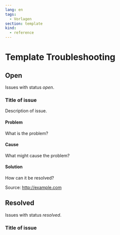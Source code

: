 ```yaml
---
lang: en
tags:
  - Vorlagen
section: template
kind:
  - reference
---
```


# Template Troubleshooting

## Open

Issues with status _open_.

### Title of issue

Description of issue.

#### Problem

What is the problem?

#### Cause

What might cause the problem?

#### Solution

How can it be resolved?

Source: <http://example.com>

## Resolved

Issues with status _resolved_.

### Title of issue
